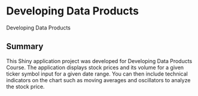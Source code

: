 # Developing Data Products
Developing Data Products

## Summary
This Shiny application project was developed for Developing Data Products Course. The application displays stock prices and its volume for a given ticker symbol input for a given date range. You can then include technical indicators on the chart such as moving averages and oscillators to analyze the stock price.


